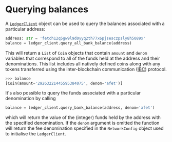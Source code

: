 # ️Querying balances

A  [`LedgerClient`](connect-to-network.md) object can be used to query the balances associated with a particular address:

```python
address: str = 'fetch12q5gw9l9d0yyq2th77x6pjsesczpsly8h5089x'
balance = ledger_client.query_all_bank_balance(address)
```

This will return a `List` of `Coin` objects that contain `amount` and  `denom` variables that correspond to all of the funds held at the address and their denominations. This list includes all natively defined coins along with any tokens transferred using the inter-blockchain communication ([IBC](https://ibcprotocol.org/)) protocol.  

```python
>>> balance
[Coin(amount='29263221445595384075', denom='afet')]
```

It's also possible to query the funds associated with a particular denomination by calling  

```python
balance = ledger_client.query_bank_balance(address, denom='afet')
```

which will return the value of the (integer) funds held by the address with the specified denomination. If the `denom` argument is omitted the 
function will return the fee denomination specified in the `NetworkConfig` object used to initialise the `LedgerClient`. 

